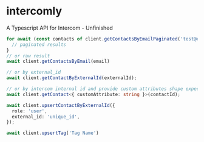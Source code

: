 # intercomly

A Typescript API for Intercom - Unfinished

```typescript
for await (const contacts of client.getContactsByEmailPaginated('test@example.com')) {
  // paginated results
}
// or raw result
await client.getContactsByEmail(email)

// or by external_id
await client.getContactByExternalId(externalId);

// or by intercom internal id and provide custom attributes shape expected
await client.getContact<{ customAttribute: string }>(contactId);
```

```typescript
await client.upsertContactByExternalId({
  role: 'user',
  external_id: 'unique_id',
});
```

```typescript
await client.upsertTag('Tag Name')
```
